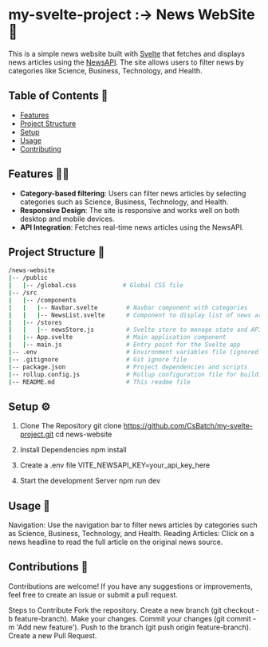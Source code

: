 # my-svelte-project :-> News WebSite 📰

This is a simple news website built with [Svelte](https://svelte.dev/) that fetches and displays news articles using the [NewsAPI](https://newsapi.org/). The site allows users to filter news by categories like Science, Business, Technology, and Health.

## Table of Contents 📃

- [Features](#features)
- [Project Structure](#project-structure)
- [Setup](#setup)
- [Usage](#usage)
- [Contributing](#contributing)

## Features 👩‍💻
- **Category-based filtering**: Users can filter news articles by selecting categories such as Science, Business, Technology, and Health.
- **Responsive Design**: The site is responsive and works well on both desktop and mobile devices.
- **API Integration**: Fetches real-time news articles using the NewsAPI.

## Project Structure 🔗

```bash
/news-website
|-- /public
|   |-- /global.css             # Global CSS file
|-- /src
|   |-- /components
|   |   |-- Navbar.svelte        # Navbar component with categories
|   |   |-- NewsList.svelte      # Component to display list of news articles
|   |-- /stores
|   |   |-- newsStore.js         # Svelte store to manage state and API calls
|   |-- App.svelte               # Main application component
|   |-- main.js                  # Entry point for the Svelte app
|-- .env                         # Environment variables file (ignored by Git)
|-- .gitignore                   # Git ignore file
|-- package.json                 # Project dependencies and scripts
|-- rollup.config.js             # Rollup configuration file for building the project
|-- README.md                    # This readme file
```

## Setup ⚙️
1. Clone The Repository
   git clone https://github.com/CsBatch/my-svelte-project.git
   cd news-website

3. Install Dependencies
   npm install

4. Create a .env file
   VITE_NEWSAPI_KEY=your_api_key_here

5. Start the development Server
   npm run dev


## Usage 🎯
Navigation: Use the navigation bar to filter news articles by categories such as Science, Business, Technology, and Health.
Reading Articles: Click on a news headline to read the full article on the original news source.

## Contributions 🤝
Contributions are welcome! If you have any suggestions or improvements, feel free to create an issue or submit a pull request.

Steps to Contribute
Fork the repository.
Create a new branch (git checkout -b feature-branch).
Make your changes.
Commit your changes (git commit -m 'Add new feature').
Push to the branch (git push origin feature-branch).
Create a new Pull Request.
